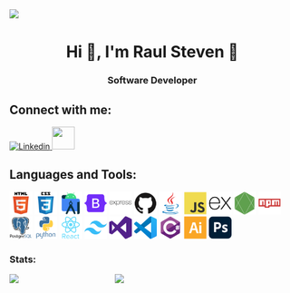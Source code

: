  <!--img src="https://i.imgur.com/DZlAfop.png"  title="Linkedin" alt="Linkedin" /-->
 <img src="https://imgur.com/a/xvpAM1O"  />
<div align="center">
  <h1>Hi 👋, I'm Raul Steven 👻</h1>
  <h3>Software Developer</h3>
</div>




## Connect with me:
<div>
<div align="left">
<a href="https://www.linkedin.com/in/raul-steven-coello-castillo-387124208/"> <img src="https://cdn.icon-icons.com/icons2/99/PNG/512/linkedin_socialnetwork_17441.png"  title="Linkedin" alt="Linkedin" width="40" height="40"/> </a>
  <a href="https://www.youtube.com/channel/UCY8orSwJxjChAtxijDuWXhA"> <img src="https://cdn.icon-icons.com/icons2/836/PNG/512/Youtube_icon-icons.com_66802.png" title="" alt="" width="40" height="40"/> </a>
  

</div>
</div>

## Languages and Tools:

<div >
  <div align="left">
    <img src="https://github.com/devicons/devicon/blob/master/icons/html5/html5-original-wordmark.svg" title="html5" alt="html5" width="40" height="40"/>
    <img src="https://github.com/devicons/devicon/blob/master/icons/css3/css3-original-wordmark.svg" title="css3" alt="css3" width="40" height="40"/>
     <img src="https://github.com/devicons/devicon/blob/master/icons/androidstudio/androidstudio-original.svg" title="android studio" alt="android studio" width="40" height="40"/>
     <img src="https://raw.githubusercontent.com/devicons/devicon/master/icons/bootstrap/bootstrap-plain.svg" title="" alt="" width="40" height="40"/>
  <img src="https://github.com/devicons/devicon/blob/master/icons/express/express-original-wordmark.svg" title="ExpressJs" alt="ExpressJs" width="40" height="40"/>
 <img src="https://github.com/devicons/devicon/blob/master/icons/github/github-original.svg" title="Github" alt="Github" width="40" height="40"/>
 <img src="https://github.com/devicons/devicon/blob/master/icons/java/java-original.svg" title="Java" alt="Java" width="40" height="40"/>
 <img src="https://github.com/devicons/devicon/blob/master/icons/javascript/javascript-original.svg" title="JavaScript" alt="JavaSript" width="40" height="40"/>
 <img src="https://github.com/devicons/devicon/blob/master/icons/express/express-original.svg" title="NextJs" alt="NextJs" width="40" height="40"/>
 <img src="https://github.com/devicons/devicon/blob/master/icons/nodejs/nodejs-plain.svg" title="NodeJs" alt="NodeJs" width="40" height="40"/>
 <img src="https://github.com/devicons/devicon/blob/master/icons/npm/npm-original-wordmark.svg" title="npm" alt="npm" width="40" height="40"/>
 <img src="https://github.com/devicons/devicon/blob/master/icons/postgresql/postgresql-original-wordmark.svg" title="PostgreSQL" alt="PostgreSQL" width="40" height="40"/>
 <img src="https://github.com/devicons/devicon/blob/master/icons/python/python-original-wordmark.svg" title="python" alt="python" width="40" height="40"/>
 <img src="https://github.com/devicons/devicon/blob/master/icons/react/react-original-wordmark.svg" title="React" alt="React" width="40" height="40"/>
 <img src="https://github.com/devicons/devicon/blob/master/icons/tailwindcss/tailwindcss-plain.svg" title="Tailwindcss" alt="Tailwindcss" width="40" height="40"/>
 <img src="https://github.com/devicons/devicon/blob/master/icons/visualstudio/visualstudio-plain.svg" title="Visual Studio" alt="Visual Studio" width="40" height="40"/>
 <img src="https://github.com/devicons/devicon/blob/master/icons/vscode/vscode-original.svg" title="VS Code" alt="VS Code" width="40" height="40"/>
   <img src="https://github.com/devicons/devicon/blob/master/icons/csharp/csharp-original.svg" title="C#" alt="C#" width="40" height="40"/>
       <img src="https://github.com/devicons/devicon/blob/master/icons/illustrator/illustrator-plain.svg" title="Ilustrator" alt="Ilustrator" width="40" height="40"/>
     <img src="https://github.com/devicons/devicon/blob/master/icons/photoshop/photoshop-plain.svg" title="Photoshop" alt="Photoshop" width="40" height="40"/>

  </div>
</div>

### Stats:

 <img  align="left" width="37%" src="https://github-readme-stats.vercel.app/api/top-langs/?username=ripderek&layout=compact"/>

 <img align="left" width="47%"  src="https://github-readme-stats.vercel.app/api?username=ripderek&show_icons=true&theme=radical"/>
<!--
**ripderek/ripderek** is a ✨ _special_ ✨ repository because its `README.md` (this file) appears on your GitHub profile.
 <img src="" title="" alt="" width="40" height="40"/>
Here are some ideas to get you started:

- 🔭 I’m currently working on ...
- 🌱 I’m currently learning ...
- 👯 I’m looking to collaborate on ...
- 🤔 I’m looking for help with ...
- 💬 Ask me about ...
- 📫 How to reach me: ...
- 😄 Pronouns: ...
- ⚡ Fun fact: ...
-->
